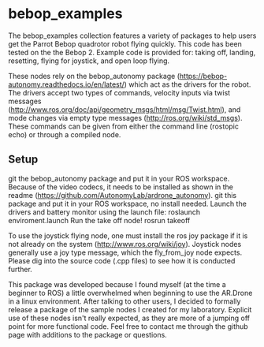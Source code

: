 # bebop_examples

The bebop_examples collection features a variety of packages to help users get the Parrot Bebop quadrotor robot flying quickly. This code has been tested on the the Bebop 2. Example code is provided for: taking off, landing, resetting, flying for joystick, and open loop flying.

These nodes rely on the bebop_autonomy package (https://bebop-autonomy.readthedocs.io/en/latest/) which act as the drivers for the robot. The drivers accept two types of commands, velocity inputs via twist messages (http://www.ros.org/doc/api/geometry_msgs/html/msg/Twist.html), and mode changes via empty type messages (http://ros.org/wiki/std_msgs). These commands can be given from either the command line (rostopic echo) or through a compiled node.

## Setup
git the bebop_autonomy package and put it in your ROS workspace. Because of the video codecs, it needs to be installed as shown in the readme (https://github.com/AutonomyLab/ardrone_autonomy).
git this package and put it in your ROS workspace, no install needed.
Launch the drivers and battery monitor using the launch file:
roslaunch enviroment.launch
Run the take off node!
rosrun takeoff

To use the joystick flying node, one must install the ros joy package if it is not already on the system (http://www.ros.org/wiki/joy). Joystick nodes generally use a joy type message, which the fly_from_joy node expects. Please dig into the source code (.cpp files) to see how it is conducted further.

This package was developed because I found myself (at the time a beginner to ROS) a little overwhelmed when beginning to use the AR.Drone in a linux environment. After talking to other users, I decided to formally release a package of the sample nodes I created for my laboratory. Explicit use of these nodes isn't really expected, as they are more of a jumping off point for more functional code. Feel free to contact me through the github page with additions to the package or questions.
